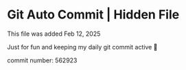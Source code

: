 # Git Auto Commit | Hidden File

This file was added Feb 12, 2025

Just for fun and keeping my daily git commit active 🤪

commit number: 562923

